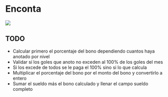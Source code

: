 # Enconta

![](cuervos-cuervos.gif)

## TODO
- Calcular primero el porcentaje del bono dependiendo cuantos haya anotado por nivel
- Validar sí los goles que anoto no exceden al 100% de los goles del mes
- Si los excede de todos se le paga el 100% sino si lo que calcula
- Multiplicar el porcentaje del bono por el monto del bono y convertirlo a entero
- Sumar el sueldo más el bono calculado y llenar el campo sueldo completo